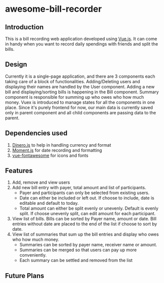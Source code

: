 # awesome-bill-recorder

## Introduction

This is a bill recording web application developed using [Vue.js](https://vuejs.org/index.html). It can come in handy when you want to record daily spendings with friends and split the bills.

## Design

Currently it is a single-page application, and there are 3 components each taking care of a block of functionalities. Adding/Deleting users and displaying their names are handled by the User component. Adding a new bill and displaying/sorting bills is happening in the Bill component. Summary component is responsible for summing up who owes who how much money.
Vuex is introduced to manage states for all the components in one place.
Since it's purely frontend for now, our main data is currently saved only in parent component and all child components are passing data to the parent.

## Dependencies used

1. [Dinero.js](https://dinerojs.com/) to help in handling currency and format
2. [Moment.js](https://momentjs.com/) for date recording and formatting
3. [vue-fontawesome](https://github.com/FortAwesome/vue-fontawesome) for icons and fonts

## Features

1. Add, remove and view users
2. Add new bill entry with payer, total amount and list of participants.
    - Payer and participants can only be selected from existing users.
    - Date can either be included or left out. If choose to include, date is editable and default to today.
    - Total amount can either be split evenly or unevenly. Default is evenly split. If choose unevenly split, can edit amount for each participant.
3. View list of bills. Bills can be sorted by Payer name, amount or date. Bill entries without date are placed to the end of the list if choose to sort by date.
4. View list of summaries that sum up the bill entries and display who owes who how much money.
    - Summaries can be sorted by payer name, receiver name or amount.
    - Summaries can be merged so that users can pay up more conveniently.
    - Each summary can be settled and removed from the list

## Future Plans
